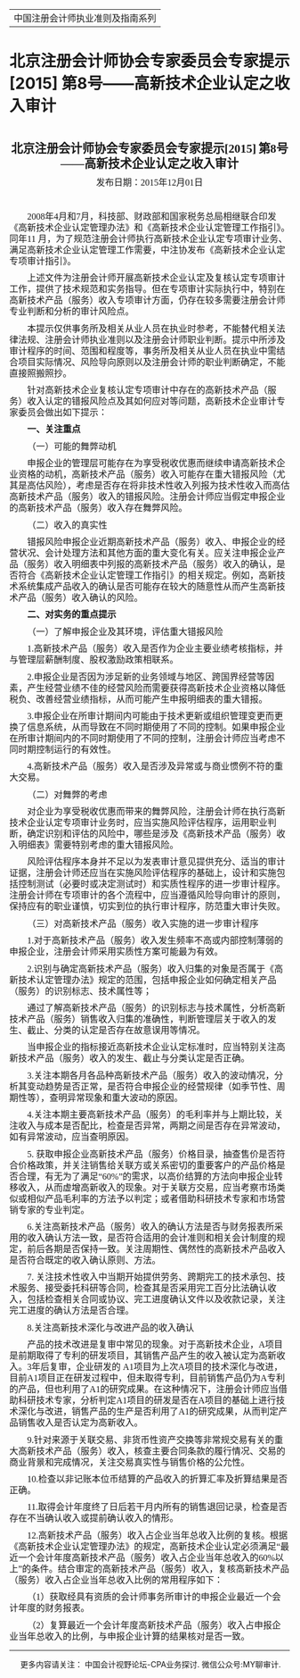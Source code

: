 ﻿<!DOCTYPE HTML PUBLIC "-//W3C//DTD HTML 4.0 Transitional//EN">
<HTML xmlns:o = "urn:schemas-microsoft-com:office:office"><HEAD><TITLE>北京注册会计师协会专家委员会专家提示[2015] 第8号——高新技术企业认定之收入审计</TITLE>
<META content="text/html; charset=gb2312" http-equiv=Content-Type>
<META name=GENERATOR content="MSHTML 11.00.10570.1001"><LINK rel=stylesheet 
href="_template.css"></HEAD>
<BODY>
<DIV id=nsbanner>
<DIV id=bannerrow1>
<TABLE class=bannerparthead>
  <TBODY>
  <TR id=hdr>
    <TD class=runninghead noWrap>中国注册会计师执业准则及指南系列</TD></TR></TBODY></TABLE></DIV>
<DIV id=titlerow>
<H1 class=dtH1>北京注册会计师协会专家委员会专家提示[2015] 第8号——高新技术企业认定之收入审计</H1></DIV></DIV>
<DIV id=nstext><BR>
<P class=MsoNormal 
style="TEXT-ALIGN: center; MARGIN: 7.8pt 0cm 0pt; LINE-HEIGHT: 125%; mso-para-margin-top: .5gd" 
align=center><FONT face=Calibri><B style="mso-bidi-font-weight: normal"><SPAN 
style='FONT-SIZE: 16pt; FONT-FAMILY: 仿宋_GB2312; LINE-HEIGHT: 125%; mso-bidi-font-family: "Times New Roman"; mso-hansi-font-family: Calibri; mso-hansi-theme-font: minor-latin; mso-bidi-theme-font: minor-bidi'>北京注册会计师协会专家委员会专家提示<SPAN 
lang=EN-US>[2015]</SPAN></SPAN></B><SPAN lang=EN-US><FONT size=3> 
</FONT></SPAN><B style="mso-bidi-font-weight: normal"><SPAN 
style='FONT-SIZE: 16pt; FONT-FAMILY: 仿宋_GB2312; LINE-HEIGHT: 125%; mso-bidi-font-family: "Times New Roman"; mso-hansi-font-family: Calibri; mso-hansi-theme-font: minor-latin; mso-bidi-theme-font: minor-bidi'>第<SPAN 
lang=EN-US>8</SPAN>号——高新技术企业认定之收入审计<SPAN 
lang=EN-US><o:p></o:p></SPAN></SPAN></B></FONT></P>
<P class=MsoNormal 
style="TEXT-ALIGN: center; MARGIN: 7.8pt 0cm 0pt; LINE-HEIGHT: 125%; mso-para-margin-top: .5gd" 
align=center><SPAN 
style="FONT-SIZE: 12pt; FONT-FAMILY: 仿宋_GB2312; LINE-HEIGHT: 125%; mso-bidi-font-size: 11.0pt"><FONT 
face=Calibri>发布日期：<SPAN lang=EN-US>2015</SPAN>年<SPAN lang=EN-US>12</SPAN>月<SPAN 
lang=EN-US>01</SPAN>日<SPAN lang=EN-US><o:p></o:p></SPAN></FONT></SPAN></P>
<P class=MsoNormal 
style="MARGIN: 7.8pt 0cm 0pt; LINE-HEIGHT: 125%; TEXT-INDENT: 24pt; mso-para-margin-top: .5gd; mso-char-indent-count: 2.0"><SPAN 
lang=EN-US 
style='FONT-SIZE: 12pt; FONT-FAMILY: 仿宋_GB2312; LINE-HEIGHT: 125%; mso-hansi-font-family: "Arial Narrow"; mso-bidi-font-size: 16.0pt'><o:p><FONT 
face=Calibri>&nbsp;</FONT></o:p></SPAN></P>
<P class=MsoNormal 
style="MARGIN: 7.8pt 0cm 0pt; LINE-HEIGHT: 125%; TEXT-INDENT: 24pt; mso-para-margin-top: .5gd; mso-char-indent-count: 2.0"><FONT 
face=Calibri><SPAN lang=EN-US 
style='FONT-SIZE: 12pt; FONT-FAMILY: 仿宋_GB2312; LINE-HEIGHT: 125%; mso-hansi-font-family: "Arial Narrow"; mso-bidi-font-size: 16.0pt'>2008</SPAN><SPAN 
style='FONT-SIZE: 12pt; FONT-FAMILY: 仿宋_GB2312; LINE-HEIGHT: 125%; mso-hansi-font-family: "Arial Narrow"; mso-bidi-font-size: 16.0pt'>年<SPAN 
lang=EN-US>4</SPAN>月和<SPAN 
lang=EN-US>7</SPAN>月，科技部、财政部和国家税务总局相继联合印发《高新技术企业认定管理办法》和《高新技术企业认定管理工作指引》。同年<SPAN 
lang=EN-US>11 
</SPAN>月，为了规范注册会计师执行高新技术企业认定专项审计业务、满足高新技术企业认定管理工作需要，中注协发布《高新技术企业认定专项审计指引》。<SPAN 
lang=EN-US><o:p></o:p></SPAN></SPAN></FONT></P>
<P class=MsoNormal 
style="MARGIN: 7.8pt 0cm 0pt; LINE-HEIGHT: 125%; TEXT-INDENT: 24pt; mso-para-margin-top: .5gd; mso-char-indent-count: 2.0"><SPAN 
style='FONT-SIZE: 12pt; FONT-FAMILY: 仿宋_GB2312; LINE-HEIGHT: 125%; mso-hansi-font-family: "Arial Narrow"; mso-bidi-font-size: 16.0pt'><FONT 
face=Calibri>上述文件为注册会计师开展高新技术企业认定及复核认定专项审计工作，提供了技术规范和实务指导。但在专项审计实际执行中，特别在高新技术产品（服务）收入专项审计方面，仍存在较多需要注册会计师专业判断和分析的审计风险点。<SPAN 
lang=EN-US><o:p></o:p></SPAN></FONT></SPAN></P>
<P class=MsoNormal 
style="MARGIN: 7.8pt 0cm 0pt; LINE-HEIGHT: 125%; TEXT-INDENT: 24pt; mso-para-margin-top: .5gd; mso-char-indent-count: 2.0"><SPAN 
style='FONT-SIZE: 12pt; FONT-FAMILY: 仿宋_GB2312; LINE-HEIGHT: 125%; mso-hansi-font-family: "Arial Narrow"; mso-bidi-font-size: 16.0pt'><FONT 
face=Calibri>本提示仅供事务所及相关从业人员在执业时参考，不能替代相关法律法规、注册会计师执业准则以及注册会计师职业判断。提示中所涉及审计程序的时间、范围和程度等，事务所及相关从业人员在执业中需结合项目实际情况、风险导向原则以及注册会计师的职业判断确定，不能直接照搬照抄。<SPAN 
lang=EN-US><o:p></o:p></SPAN></FONT></SPAN></P>
<P class=MsoNormal 
style="MARGIN: 7.8pt 0cm 0pt; LINE-HEIGHT: 125%; TEXT-INDENT: 24pt; mso-para-margin-top: .5gd; mso-char-indent-count: 2.0"><SPAN 
style='FONT-SIZE: 12pt; FONT-FAMILY: 仿宋_GB2312; LINE-HEIGHT: 125%; mso-hansi-font-family: "Arial Narrow"; mso-bidi-font-size: 16.0pt'><FONT 
face=Calibri>针对高新技术企业复核认定专项审计中存在的高新技术产品（服务）收入认定的错报风险点及其如何应对等问题，高新技术企业审计专家委员会做出如下提示：<SPAN 
lang=EN-US><o:p></o:p></SPAN></FONT></SPAN></P>
<P class=MsoNormal 
style="MARGIN: 7.8pt 0cm 0pt; LINE-HEIGHT: 125%; TEXT-INDENT: 24pt; mso-para-margin-top: .5gd; mso-char-indent-count: 2.0"><B 
style="mso-bidi-font-weight: normal"><SPAN 
style='FONT-SIZE: 12pt; FONT-FAMILY: 仿宋_GB2312; LINE-HEIGHT: 125%; mso-hansi-font-family: "Arial Narrow"; mso-bidi-font-size: 16.0pt'><FONT 
face=Calibri>一、关注重点<SPAN lang=EN-US><o:p></o:p></SPAN></FONT></SPAN></B></P>
<P class=MsoNormal 
style="MARGIN: 7.8pt 0cm 0pt; LINE-HEIGHT: 125%; TEXT-INDENT: 24pt; mso-para-margin-top: .5gd; mso-char-indent-count: 2.0"><SPAN 
style='FONT-SIZE: 12pt; FONT-FAMILY: 仿宋_GB2312; LINE-HEIGHT: 125%; mso-hansi-font-family: "Arial Narrow"; mso-bidi-font-size: 16.0pt'><FONT 
face=Calibri>（一）可能的舞弊动机<SPAN lang=EN-US><o:p></o:p></SPAN></FONT></SPAN></P>
<P class=MsoNormal 
style="MARGIN: 7.8pt 0cm 0pt; LINE-HEIGHT: 125%; TEXT-INDENT: 24pt; mso-para-margin-top: .5gd; mso-char-indent-count: 2.0"><SPAN 
style='FONT-SIZE: 12pt; FONT-FAMILY: 仿宋_GB2312; LINE-HEIGHT: 125%; mso-hansi-font-family: "Arial Narrow"; mso-bidi-font-size: 16.0pt'><FONT 
face=Calibri>申报企业的管理层可能存在为享受税收优惠而继续申请高新技术企业资格的动机，高新技术产品（服务）收入可能存在重大错报风险（尤其是高估风险），考虑是否存在将非技术性收入列报为技术性收入而高估高新技术产品（服务）收入的错报风险。注册会计师应当假定申报企业的高新技术产品（服务）收入存在舞弊风险。<SPAN 
lang=EN-US><o:p></o:p></SPAN></FONT></SPAN></P>
<P class=MsoNormal 
style="MARGIN: 7.8pt 0cm 0pt; LINE-HEIGHT: 125%; TEXT-INDENT: 24pt; mso-para-margin-top: .5gd; mso-char-indent-count: 2.0"><SPAN 
style='FONT-SIZE: 12pt; FONT-FAMILY: 仿宋_GB2312; LINE-HEIGHT: 125%; mso-hansi-font-family: "Arial Narrow"; mso-bidi-font-size: 16.0pt'><FONT 
face=Calibri>（二）收入的真实性<SPAN lang=EN-US><o:p></o:p></SPAN></FONT></SPAN></P>
<P class=MsoNormal 
style="MARGIN: 7.8pt 0cm 0pt; LINE-HEIGHT: 125%; TEXT-INDENT: 24pt; mso-para-margin-top: .5gd; mso-char-indent-count: 2.0"><SPAN 
style='FONT-SIZE: 12pt; FONT-FAMILY: 仿宋_GB2312; LINE-HEIGHT: 125%; mso-hansi-font-family: "Arial Narrow"; mso-bidi-font-size: 16.0pt'><FONT 
face=Calibri>错报风险申报企业近期高新技术产品（服务）收入、申报企业的经营状况、会计处理方法和其他方面的重大变化有关。应关注申报企业产品（服务）收入明细表中列报的高新技术产品（服务）收入的确认，是否符合《高新技术企业认定管理工作指引》的相关规定。例如，高新技术系统集成产品收入的确认是否可能存在较大的随意性从而产生高新技术产品（服务）收入确认的风险。<SPAN 
lang=EN-US><o:p></o:p></SPAN></FONT></SPAN></P>
<P class=MsoNormal 
style="MARGIN: 7.8pt 0cm 0pt; LINE-HEIGHT: 125%; TEXT-INDENT: 24pt; mso-para-margin-top: .5gd; mso-char-indent-count: 2.0"><B 
style="mso-bidi-font-weight: normal"><SPAN 
style='FONT-SIZE: 12pt; FONT-FAMILY: 仿宋_GB2312; LINE-HEIGHT: 125%; mso-hansi-font-family: "Arial Narrow"; mso-bidi-font-size: 16.0pt'><FONT 
face=Calibri>二、对实务的重点提示<SPAN lang=EN-US><o:p></o:p></SPAN></FONT></SPAN></B></P>
<P class=MsoNormal 
style="MARGIN: 7.8pt 0cm 0pt; LINE-HEIGHT: 125%; TEXT-INDENT: 24pt; mso-para-margin-top: .5gd; mso-char-indent-count: 2.0"><SPAN 
style='FONT-SIZE: 12pt; FONT-FAMILY: 仿宋_GB2312; LINE-HEIGHT: 125%; mso-hansi-font-family: "Arial Narrow"; mso-bidi-font-size: 16.0pt'><FONT 
face=Calibri>（一）了解申报企业及其环境，评估重大错报风险<SPAN 
lang=EN-US><o:p></o:p></SPAN></FONT></SPAN></P>
<P class=MsoNormal 
style="MARGIN: 7.8pt 0cm 0pt; LINE-HEIGHT: 125%; TEXT-INDENT: 24pt; mso-para-margin-top: .5gd; mso-char-indent-count: 2.0"><FONT 
face=Calibri><SPAN lang=EN-US 
style='FONT-SIZE: 12pt; FONT-FAMILY: 仿宋_GB2312; LINE-HEIGHT: 125%; mso-hansi-font-family: "Arial Narrow"; mso-bidi-font-size: 16.0pt'>1.</SPAN><SPAN 
style='FONT-SIZE: 12pt; FONT-FAMILY: 仿宋_GB2312; LINE-HEIGHT: 125%; mso-hansi-font-family: "Arial Narrow"; mso-bidi-font-size: 16.0pt'>高新技术产品（服务）收入是否作为企业主要业绩考核指标，并与管理层薪酬制度、股权激励政策相联系。<SPAN 
lang=EN-US><o:p></o:p></SPAN></SPAN></FONT></P>
<P class=MsoNormal 
style="MARGIN: 7.8pt 0cm 0pt; LINE-HEIGHT: 125%; TEXT-INDENT: 24pt; mso-para-margin-top: .5gd; mso-char-indent-count: 2.0"><FONT 
face=Calibri><SPAN lang=EN-US 
style='FONT-SIZE: 12pt; FONT-FAMILY: 仿宋_GB2312; LINE-HEIGHT: 125%; mso-hansi-font-family: "Arial Narrow"; mso-bidi-font-size: 16.0pt'>2.</SPAN><SPAN 
style='FONT-SIZE: 12pt; FONT-FAMILY: 仿宋_GB2312; LINE-HEIGHT: 125%; mso-hansi-font-family: "Arial Narrow"; mso-bidi-font-size: 16.0pt'>申报企业是否因为涉足新的业务领域与地区、跨国界经营等因素，产生经营业绩不佳的经营风险而需要获得高新技术企业资格以降低税负、改善经营业绩指标，从而可能产生申报明细表的重大错报。<SPAN 
lang=EN-US><o:p></o:p></SPAN></SPAN></FONT></P>
<P class=MsoNormal 
style="MARGIN: 7.8pt 0cm 0pt; LINE-HEIGHT: 125%; TEXT-INDENT: 24pt; mso-para-margin-top: .5gd; mso-char-indent-count: 2.0"><FONT 
face=Calibri><SPAN lang=EN-US 
style='FONT-SIZE: 12pt; FONT-FAMILY: 仿宋_GB2312; LINE-HEIGHT: 125%; mso-hansi-font-family: "Arial Narrow"; mso-bidi-font-size: 16.0pt'>3.</SPAN><SPAN 
style='FONT-SIZE: 12pt; FONT-FAMILY: 仿宋_GB2312; LINE-HEIGHT: 125%; mso-hansi-font-family: "Arial Narrow"; mso-bidi-font-size: 16.0pt'>申报企业在所审计期间内可能由于技术更新或组织管理变更而更换了信息系统，从而导致在不同时期使用了不同的控制。如果申报企业在所审计期间内的不同时期使用了不同的控制，注册会计师应当考虑不同时期控制运行的有效性。<SPAN 
lang=EN-US><o:p></o:p></SPAN></SPAN></FONT></P>
<P class=MsoNormal 
style="MARGIN: 7.8pt 0cm 0pt; LINE-HEIGHT: 125%; TEXT-INDENT: 24pt; mso-para-margin-top: .5gd; mso-char-indent-count: 2.0"><FONT 
face=Calibri><SPAN lang=EN-US 
style='FONT-SIZE: 12pt; FONT-FAMILY: 仿宋_GB2312; LINE-HEIGHT: 125%; mso-hansi-font-family: "Arial Narrow"; mso-bidi-font-size: 16.0pt'>4.</SPAN><SPAN 
style='FONT-SIZE: 12pt; FONT-FAMILY: 仿宋_GB2312; LINE-HEIGHT: 125%; mso-hansi-font-family: "Arial Narrow"; mso-bidi-font-size: 16.0pt'>高新技术产品（服务）收入是否涉及异常或与商业惯例不符的重大交易。<SPAN 
lang=EN-US><o:p></o:p></SPAN></SPAN></FONT></P>
<P class=MsoNormal 
style="MARGIN: 7.8pt 0cm 0pt; LINE-HEIGHT: 125%; TEXT-INDENT: 24pt; mso-para-margin-top: .5gd; mso-char-indent-count: 2.0"><SPAN 
style='FONT-SIZE: 12pt; FONT-FAMILY: 仿宋_GB2312; LINE-HEIGHT: 125%; mso-hansi-font-family: "Arial Narrow"; mso-bidi-font-size: 16.0pt'><FONT 
face=Calibri>（二）对舞弊的考虑<SPAN lang=EN-US><o:p></o:p></SPAN></FONT></SPAN></P>
<P class=MsoNormal 
style="MARGIN: 7.8pt 0cm 0pt; LINE-HEIGHT: 125%; TEXT-INDENT: 24pt; mso-para-margin-top: .5gd; mso-char-indent-count: 2.0"><SPAN 
style='FONT-SIZE: 12pt; FONT-FAMILY: 仿宋_GB2312; LINE-HEIGHT: 125%; mso-hansi-font-family: "Arial Narrow"; mso-bidi-font-size: 16.0pt'><FONT 
face=Calibri>对企业为享受税收优惠而带来的舞弊风险，注册会计师在执行高新技术企业认定专项审计业务时，应当实施风险评估程序，运用职业判断，确定识别和评估的风险中，哪些是涉及《高新技术产品（服务）收入明细表》需要特别考虑的重大错报风险。<SPAN 
lang=EN-US><o:p></o:p></SPAN></FONT></SPAN></P>
<P class=MsoNormal 
style="MARGIN: 7.8pt 0cm 0pt; LINE-HEIGHT: 125%; TEXT-INDENT: 24pt; mso-para-margin-top: .5gd; mso-char-indent-count: 2.0"><SPAN 
style='FONT-SIZE: 12pt; FONT-FAMILY: 仿宋_GB2312; LINE-HEIGHT: 125%; mso-hansi-font-family: "Arial Narrow"; mso-bidi-font-size: 16.0pt'><FONT 
face=Calibri>风险评估程序本身并不足以为发表审计意见提供充分、适当的审计证据，注册会计师还应当在实施风险评估程序的基础上，设计和实施包括控制测试（必要时或决定测试时）和实质性程序的进一步审计程序。注册会计师在专项审计的各个流程中，应当遵循风险导向审计的原则，保持应有的职业谨慎，切实到位的执行审计程序，防范重大审计失败。<SPAN 
lang=EN-US><o:p></o:p></SPAN></FONT></SPAN></P>
<P class=MsoNormal 
style="MARGIN: 7.8pt 0cm 0pt; LINE-HEIGHT: 125%; TEXT-INDENT: 24pt; mso-para-margin-top: .5gd; mso-char-indent-count: 2.0"><SPAN 
style='FONT-SIZE: 12pt; FONT-FAMILY: 仿宋_GB2312; LINE-HEIGHT: 125%; mso-hansi-font-family: "Arial Narrow"; mso-bidi-font-size: 16.0pt'><FONT 
face=Calibri>（三）对高新技术产品（服务）收入实施的进一步审计程序<SPAN 
lang=EN-US><o:p></o:p></SPAN></FONT></SPAN></P>
<P class=MsoNormal 
style="MARGIN: 7.8pt 0cm 0pt; LINE-HEIGHT: 125%; TEXT-INDENT: 24pt; mso-para-margin-top: .5gd; mso-char-indent-count: 2.0"><FONT 
face=Calibri><SPAN lang=EN-US 
style='FONT-SIZE: 12pt; FONT-FAMILY: 仿宋_GB2312; LINE-HEIGHT: 125%; mso-hansi-font-family: "Arial Narrow"; mso-bidi-font-size: 16.0pt'>1.</SPAN><SPAN 
style='FONT-SIZE: 12pt; FONT-FAMILY: 仿宋_GB2312; LINE-HEIGHT: 125%; mso-hansi-font-family: "Arial Narrow"; mso-bidi-font-size: 16.0pt'>对于高新技术产品（服务）收入发生频率不高或内部控制薄弱的申报企业，注册会计师采用实质性方案可能最为有效。<SPAN 
lang=EN-US><o:p></o:p></SPAN></SPAN></FONT></P>
<P class=MsoNormal 
style="MARGIN: 7.8pt 0cm 0pt; LINE-HEIGHT: 125%; TEXT-INDENT: 24pt; mso-para-margin-top: .5gd; mso-char-indent-count: 2.0"><FONT 
face=Calibri><SPAN lang=EN-US 
style='FONT-SIZE: 12pt; FONT-FAMILY: 仿宋_GB2312; LINE-HEIGHT: 125%; mso-hansi-font-family: "Arial Narrow"; mso-bidi-font-size: 16.0pt'>2.</SPAN><SPAN 
style='FONT-SIZE: 12pt; FONT-FAMILY: 仿宋_GB2312; LINE-HEIGHT: 125%; mso-hansi-font-family: "Arial Narrow"; mso-bidi-font-size: 16.0pt'>识别与确定高新技术产品（服务）收入归集的对象是否属于《高新技术认定管理办法》规定的范围，包括申报企业如何确定相关产品（服务）的识别标志、技术属性等；<SPAN 
lang=EN-US><o:p></o:p></SPAN></SPAN></FONT></P>
<P class=MsoNormal 
style="MARGIN: 7.8pt 0cm 0pt; LINE-HEIGHT: 125%; TEXT-INDENT: 24pt; mso-para-margin-top: .5gd; mso-char-indent-count: 2.0"><SPAN 
style='FONT-SIZE: 12pt; FONT-FAMILY: 仿宋_GB2312; LINE-HEIGHT: 125%; mso-hansi-font-family: "Arial Narrow"; mso-bidi-font-size: 16.0pt'><FONT 
face=Calibri>通过了解高新技术产品（服务）的识别标志与技术属性，分析高新技术产品（服务）销售收入归集的准确性，判断管理层关于收入的发生、截止、分类的认定是否存在故意误用等情况。<SPAN 
lang=EN-US><o:p></o:p></SPAN></FONT></SPAN></P>
<P class=MsoNormal 
style="MARGIN: 7.8pt 0cm 0pt; LINE-HEIGHT: 125%; TEXT-INDENT: 24pt; mso-para-margin-top: .5gd; mso-char-indent-count: 2.0"><SPAN 
style='FONT-SIZE: 12pt; FONT-FAMILY: 仿宋_GB2312; LINE-HEIGHT: 125%; mso-hansi-font-family: "Arial Narrow"; mso-bidi-font-size: 16.0pt'><FONT 
face=Calibri>当申报企业的指标接近高新技术企业认定标准时，应当特别关注高新技术产品（服务）收入的发生、截止与分类认定是否正确。<SPAN 
lang=EN-US><o:p></o:p></SPAN></FONT></SPAN></P>
<P class=MsoNormal 
style="MARGIN: 7.8pt 0cm 0pt; LINE-HEIGHT: 125%; TEXT-INDENT: 24pt; mso-para-margin-top: .5gd; mso-char-indent-count: 2.0"><FONT 
face=Calibri><SPAN lang=EN-US 
style='FONT-SIZE: 12pt; FONT-FAMILY: 仿宋_GB2312; LINE-HEIGHT: 125%; mso-hansi-font-family: "Arial Narrow"; mso-bidi-font-size: 16.0pt'>3.</SPAN><SPAN 
style='FONT-SIZE: 12pt; FONT-FAMILY: 仿宋_GB2312; LINE-HEIGHT: 125%; mso-hansi-font-family: "Arial Narrow"; mso-bidi-font-size: 16.0pt'>关注本期各月各品种高新技术产品（服务）收入的波动情况，分析其变动趋势是否正常，是否符合申报企业的经营规律（如季节性、周期性等），查明异常现象和重大波动的原因。<SPAN 
lang=EN-US><o:p></o:p></SPAN></SPAN></FONT></P>
<P class=MsoNormal 
style="MARGIN: 7.8pt 0cm 0pt; LINE-HEIGHT: 125%; TEXT-INDENT: 24pt; mso-para-margin-top: .5gd; mso-char-indent-count: 2.0"><FONT 
face=Calibri><SPAN lang=EN-US 
style='FONT-SIZE: 12pt; FONT-FAMILY: 仿宋_GB2312; LINE-HEIGHT: 125%; mso-hansi-font-family: "Arial Narrow"; mso-bidi-font-size: 16.0pt'>4.</SPAN><SPAN 
style='FONT-SIZE: 12pt; FONT-FAMILY: 仿宋_GB2312; LINE-HEIGHT: 125%; mso-hansi-font-family: "Arial Narrow"; mso-bidi-font-size: 16.0pt'>关注本期主要高新技术产品（服务）的毛利率并与上期比较，关注收入与成本是否配比，检查是否异常，两期之间是否存在异常波动，如有异常波动，应当查明原因。<SPAN 
lang=EN-US><o:p></o:p></SPAN></SPAN></FONT></P>
<P class=MsoNormal 
style="MARGIN: 7.8pt 0cm 0pt; LINE-HEIGHT: 125%; TEXT-INDENT: 24pt; mso-para-margin-top: .5gd; mso-char-indent-count: 2.0"><FONT 
face=Calibri><SPAN lang=EN-US 
style='FONT-SIZE: 12pt; FONT-FAMILY: 仿宋_GB2312; LINE-HEIGHT: 125%; mso-hansi-font-family: "Arial Narrow"; mso-bidi-font-size: 16.0pt'>5. 
</SPAN><SPAN 
style='FONT-SIZE: 12pt; FONT-FAMILY: 仿宋_GB2312; LINE-HEIGHT: 125%; mso-hansi-font-family: "Arial Narrow"; mso-bidi-font-size: 16.0pt'>获取申报企业高新技术产品（服务）价格目录，抽查售价是否符合价格政策，并关注销售给关联方或关系密切的重要客户的产品价格是否合理，有无为了满足“<SPAN 
lang=EN-US>60%</SPAN>”的需求，以高价结算的方法向申报企业转移收入，从而虚增高新收入的现象。对于关联方交易，应当考察市场类似或相似产品毛利率的方法予以判定；或者借助科研技术专家和市场营销专家的专业判定。<SPAN 
lang=EN-US><o:p></o:p></SPAN></SPAN></FONT></P>
<P class=MsoNormal 
style="MARGIN: 7.8pt 0cm 0pt; LINE-HEIGHT: 125%; TEXT-INDENT: 24pt; mso-para-margin-top: .5gd; mso-char-indent-count: 2.0"><FONT 
face=Calibri><SPAN lang=EN-US 
style='FONT-SIZE: 12pt; FONT-FAMILY: 仿宋_GB2312; LINE-HEIGHT: 125%; mso-hansi-font-family: "Arial Narrow"; mso-bidi-font-size: 16.0pt'>6.</SPAN><SPAN 
style='FONT-SIZE: 12pt; FONT-FAMILY: 仿宋_GB2312; LINE-HEIGHT: 125%; mso-hansi-font-family: "Arial Narrow"; mso-bidi-font-size: 16.0pt'>关注高新技术产品（服务）收入的确认方法是否与财务报表所采用的收入确认方法一致，是否符合适用的会计准则和相关会计制度的规定，前后各期是否保持一致。关注周期性、偶然性的高新技术产品收入是否符合既定的收入确认原则、方法。<SPAN 
lang=EN-US><o:p></o:p></SPAN></SPAN></FONT></P>
<P class=MsoNormal 
style="MARGIN: 7.8pt 0cm 0pt; LINE-HEIGHT: 125%; TEXT-INDENT: 24pt; mso-para-margin-top: .5gd; mso-char-indent-count: 2.0"><FONT 
face=Calibri><SPAN lang=EN-US 
style='FONT-SIZE: 12pt; FONT-FAMILY: 仿宋_GB2312; LINE-HEIGHT: 125%; mso-hansi-font-family: "Arial Narrow"; mso-bidi-font-size: 16.0pt'>7. 
</SPAN><SPAN 
style='FONT-SIZE: 12pt; FONT-FAMILY: 仿宋_GB2312; LINE-HEIGHT: 125%; mso-hansi-font-family: "Arial Narrow"; mso-bidi-font-size: 16.0pt'>关注技术性收入中当期开始提供劳务、跨期完工的技术承包、技术服务、接受委托科研等合同，检查其是否采用完工百分比法确认收入，包括检查相关合同或协议、完工进度确认文件以及收款记录，关注完工进度的确认方法是否合理。<SPAN 
lang=EN-US><o:p></o:p></SPAN></SPAN></FONT></P>
<P class=MsoNormal 
style="MARGIN: 7.8pt 0cm 0pt; LINE-HEIGHT: 125%; TEXT-INDENT: 24pt; mso-para-margin-top: .5gd; mso-char-indent-count: 2.0"><FONT 
face=Calibri><SPAN lang=EN-US 
style='FONT-SIZE: 12pt; FONT-FAMILY: 仿宋_GB2312; LINE-HEIGHT: 125%; mso-hansi-font-family: "Arial Narrow"; mso-bidi-font-size: 16.0pt'>8.</SPAN><SPAN 
style='FONT-SIZE: 12pt; FONT-FAMILY: 仿宋_GB2312; LINE-HEIGHT: 125%; mso-hansi-font-family: "Arial Narrow"; mso-bidi-font-size: 16.0pt'>关注高新技术深化与改进产品的收入确认<SPAN 
lang=EN-US><o:p></o:p></SPAN></SPAN></FONT></P>
<P class=MsoNormal 
style="MARGIN: 7.8pt 0cm 0pt; LINE-HEIGHT: 125%; TEXT-INDENT: 24pt; mso-para-margin-top: .5gd; mso-char-indent-count: 2.0"><SPAN 
style='FONT-SIZE: 12pt; FONT-FAMILY: 仿宋_GB2312; LINE-HEIGHT: 125%; mso-hansi-font-family: "Arial Narrow"; mso-bidi-font-size: 16.0pt'><FONT 
face=Calibri>产品的技术改进是复审中常见的现象。对于高新技术企业，<SPAN 
lang=EN-US>A</SPAN>项目是前期取得了专利的研发项目，其销售产品产生的收入被认定为高新收入。<SPAN 
lang=EN-US>3</SPAN>年后复审，企业研发的<SPAN lang=EN-US> A1</SPAN>项目为上次<SPAN 
lang=EN-US>A</SPAN>项目的技术深化与改进，目前<SPAN 
lang=EN-US>A1</SPAN>项目正在研发过程中，但未取得专利，目前销售产品仍为<SPAN 
lang=EN-US>A</SPAN>专利的产品，但也利用了<SPAN 
lang=EN-US>A1</SPAN>的研究成果。在这种情况下，注册会计师应当借助科研技术专家，分析判定<SPAN 
lang=EN-US>A1</SPAN>项目的研发是否在<SPAN 
lang=EN-US>A</SPAN>项目的基础上进行技术深化与改进，销售产品的生产是否利用了<SPAN 
lang=EN-US>A1</SPAN>的研究成果，从而判定产品销售收入是否认定为高新收入。<SPAN 
lang=EN-US><o:p></o:p></SPAN></FONT></SPAN></P>
<P class=MsoNormal 
style="MARGIN: 7.8pt 0cm 0pt; LINE-HEIGHT: 125%; TEXT-INDENT: 24pt; mso-para-margin-top: .5gd; mso-char-indent-count: 2.0"><FONT 
face=Calibri><SPAN lang=EN-US 
style='FONT-SIZE: 12pt; FONT-FAMILY: 仿宋_GB2312; LINE-HEIGHT: 125%; mso-hansi-font-family: "Arial Narrow"; mso-bidi-font-size: 16.0pt'>9.</SPAN><SPAN 
style='FONT-SIZE: 12pt; FONT-FAMILY: 仿宋_GB2312; LINE-HEIGHT: 125%; mso-hansi-font-family: "Arial Narrow"; mso-bidi-font-size: 16.0pt'>针对来源于关联交易、非货币性资产交换等非常规交易有关的重大高新技术产品（服务）收入，核查主要合同条款的履行情况、交易的商业背景和完成情况，关注交易真实性与销售价格的公允性。<SPAN 
lang=EN-US><o:p></o:p></SPAN></SPAN></FONT></P>
<P class=MsoNormal 
style="MARGIN: 7.8pt 0cm 0pt; LINE-HEIGHT: 125%; TEXT-INDENT: 24pt; mso-para-margin-top: .5gd; mso-char-indent-count: 2.0"><FONT 
face=Calibri><SPAN lang=EN-US 
style='FONT-SIZE: 12pt; FONT-FAMILY: 仿宋_GB2312; LINE-HEIGHT: 125%; mso-hansi-font-family: "Arial Narrow"; mso-bidi-font-size: 16.0pt'>10.</SPAN><SPAN 
style='FONT-SIZE: 12pt; FONT-FAMILY: 仿宋_GB2312; LINE-HEIGHT: 125%; mso-hansi-font-family: "Arial Narrow"; mso-bidi-font-size: 16.0pt'>检查以非记账本位币结算的产品收入的折算汇率及折算结果是否正确。<SPAN 
lang=EN-US><o:p></o:p></SPAN></SPAN></FONT></P>
<P class=MsoNormal 
style="MARGIN: 7.8pt 0cm 0pt; LINE-HEIGHT: 125%; TEXT-INDENT: 24pt; mso-para-margin-top: .5gd; mso-char-indent-count: 2.0"><FONT 
face=Calibri><SPAN lang=EN-US 
style='FONT-SIZE: 12pt; FONT-FAMILY: 仿宋_GB2312; LINE-HEIGHT: 125%; mso-hansi-font-family: "Arial Narrow"; mso-bidi-font-size: 16.0pt'>11.</SPAN><SPAN 
style='FONT-SIZE: 12pt; FONT-FAMILY: 仿宋_GB2312; LINE-HEIGHT: 125%; mso-hansi-font-family: "Arial Narrow"; mso-bidi-font-size: 16.0pt'>取得会计年度终了日后若干月内所有的销售退回记录，检查是否存在不当确认收入或提前确认收入的情形。<SPAN 
lang=EN-US><o:p></o:p></SPAN></SPAN></FONT></P>
<P class=MsoNormal 
style="MARGIN: 7.8pt 0cm 0pt; LINE-HEIGHT: 125%; TEXT-INDENT: 24pt; mso-para-margin-top: .5gd; mso-char-indent-count: 2.0"><FONT 
face=Calibri><SPAN lang=EN-US 
style='FONT-SIZE: 12pt; FONT-FAMILY: 仿宋_GB2312; LINE-HEIGHT: 125%; mso-hansi-font-family: "Arial Narrow"; mso-bidi-font-size: 16.0pt'>12.</SPAN><SPAN 
style='FONT-SIZE: 12pt; FONT-FAMILY: 仿宋_GB2312; LINE-HEIGHT: 125%; mso-hansi-font-family: "Arial Narrow"; mso-bidi-font-size: 16.0pt'>高新技术产品（服务）收入占企业当年总收入比例的复核。根据《高新技术企业认定管理办法》的规定，高新技术企业认定必须满足“最近一个会计年度高新技术产品（服务）收入占企业当年总收入的<SPAN 
lang=EN-US>60%</SPAN>以上”的条件。结合审定的高新技术产品（服务）收入，复核高新技术产品（服务）收入占企业当年总收入比例的常用程序如下：<SPAN 
lang=EN-US><o:p></o:p></SPAN></SPAN></FONT></P>
<P class=MsoNormal 
style="MARGIN: 7.8pt 0cm 0pt; LINE-HEIGHT: 125%; TEXT-INDENT: 24pt; mso-para-margin-top: .5gd; mso-char-indent-count: 2.0"><SPAN 
style='FONT-SIZE: 12pt; FONT-FAMILY: 仿宋_GB2312; LINE-HEIGHT: 125%; mso-hansi-font-family: "Arial Narrow"; mso-bidi-font-size: 16.0pt'><FONT 
face=Calibri>（<SPAN lang=EN-US>1</SPAN>）获取经具有资质的会计师事务所审计的申报企业最近一个会计年度的财务报表。<SPAN 
lang=EN-US><o:p></o:p></SPAN></FONT></SPAN></P>
<P class=MsoNormal 
style="MARGIN: 7.8pt 0cm 0pt; LINE-HEIGHT: 125%; TEXT-INDENT: 24pt; mso-para-margin-top: .5gd; mso-char-indent-count: 2.0"><SPAN 
style='FONT-SIZE: 12pt; FONT-FAMILY: 仿宋_GB2312; LINE-HEIGHT: 125%; mso-hansi-font-family: "Arial Narrow"; mso-bidi-font-size: 16.0pt'><FONT 
face=Calibri>（<SPAN 
lang=EN-US>2</SPAN>）复算最近一个会计年度高新技术产品（服务）收入占申报企业当年总收入的比例，与申报企业计算的结果核对是否一致。</FONT></SPAN><SPAN 
lang=EN-US 
style="FONT-FAMILY: 仿宋_GB2312; LINE-HEIGHT: 125%; mso-bidi-font-size: 16.0pt"><o:p></o:p></SPAN></P>
<P>
<HR>

<P></P></DIV>
<DIV class=footer>
<P>&nbsp;&nbsp;&nbsp;&nbsp;&nbsp;更多内容请关注： 中国会计视野论坛-CPA业务探讨. 
微信公众号:MY聊审计.</P></DIV></BODY></HTML>
